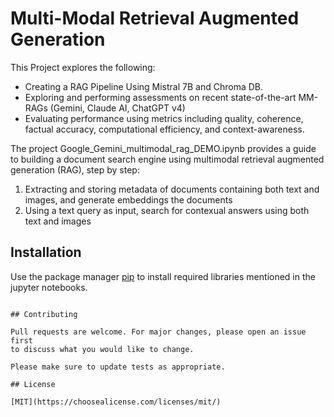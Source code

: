 # Multi-Modal Retrieval Augmented Generation

This Project explores the following:

- Creating a RAG Pipeline Using Mistral 7B and Chroma DB.
- Exploring and performing assessments on recent state-of-the-art MM-RAGs (Gemini, Claude AI, ChatGPT v4)
- Evaluating performance using metrics including quality, coherence, factual accuracy, computational efficiency, and context-awareness.

The project Google_Gemini_multimodal_rag_DEMO.ipynb provides a guide to building a document search engine using multimodal retrieval augmented generation (RAG), step by step:

1. Extracting and storing metadata of documents containing both text and images, and generate embeddings the documents
2. Using a text query as input, search for contexual answers using both text and images

## Installation 

Use the package manager [pip](https://pip.pypa.io/en/stable/) to install required libraries mentioned in the jupyter notebooks.



```

## Contributing

Pull requests are welcome. For major changes, please open an issue first
to discuss what you would like to change.

Please make sure to update tests as appropriate.

## License

[MIT](https://choosealicense.com/licenses/mit/)
